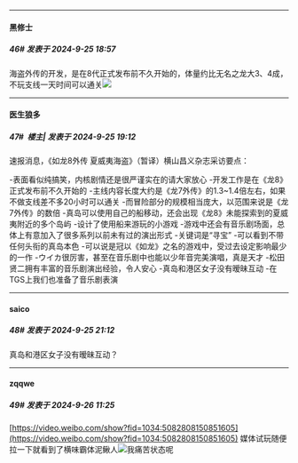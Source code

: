 ﻿
*****

####  黑修士  
##### 46#       发表于 2024-9-25 18:57

海盗外传的开发，是在8代正式发布前不久开始的，体量约比无名之龙大3、4成，不玩支线一天时间可以通关<img src="https://static.saraba1st.com/image/smiley/face2017/066.png" referrerpolicy="no-referrer">


*****

####  医生狼多  
##### 47#         楼主| 发表于 2024-9-25 19:12

速报消息，《如龙8外传 夏威夷海盗》（暂译）横山昌义杂志采访要点：

-表面看似纯搞笑，内核剧情还是很严谨实在的请大家放心
-开发工作是在《龙8》正式发布前不久开始的
-主线内容长度大约是《龙7外传》的1.3~1.4倍左右，如果不做支线差不多20小时可以通关
-而冒险部分的规模相当庞大，以范围来说是《龙7外传》的数倍
-真岛可以使用自己的船移动，还会出现《龙8》未能探索到的夏威夷附近的多个岛屿
-设计了使用船来游玩的小游戏
-游戏中还会有音乐剧场面，总体上有意加入了很多系列以前未有过的演出形式
-关键词是“寻宝”
-可以看到不带任何头衔的真岛本色
-可以说是冠以《如龙》之名的游戏中，受过去设定影响最少的一作
-ウイカ很厉害，甚至在音乐剧中也能以少年音完美演唱，真是天才
-松田贤二拥有丰富的音乐剧演出经验，令人安心
-真岛和港区女子没有暧昧互动
-在TGS上我们也准备了音乐剧表演


*****

####  saico  
##### 48#       发表于 2024-9-25 21:12

真岛和港区女子没有暧昧互动？


*****

####  zqqwe  
##### 49#       发表于 2024-9-26 11:25

[https://video.weibo.com/show?fid=1034:5082808150851605](https://video.weibo.com/show?fid=1034:5082808150851605)
媒体试玩随便拉一下就看到了横味霸体泥鳅人<img src="https://static.saraba1st.com/image/smiley/face2017/049.png" referrerpolicy="no-referrer">我痛苦状态呢


